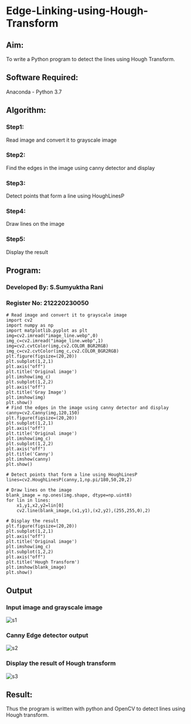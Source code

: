 # Edge-Linking-using-Hough-Transform

## Aim:
To write a Python program to detect the lines using Hough Transform.

## Software Required:
Anaconda - Python 3.7

## Algorithm:

### Step1:
Read image and convert it to grayscale image

### Step2:
Find the edges in the image using canny detector and display

### Step3:
Detect points that form a line using HoughLinesP

### Step4:
Draw lines on the image

### Step5:
Display the result

## Program:

### Developed By: S.Sumyuktha Rani
### Register No: 212220230050

```
# Read image and convert it to grayscale image
import cv2 
import numpy as np
import matplotlib.pyplot as plt
img=cv2.imread("image_line.webp",0)
img_c=cv2.imread("image_line.webp",1)
img=cv2.cvtColor(img,cv2.COLOR_BGR2RGB)
img_c=cv2.cvtColor(img_c,cv2.COLOR_BGR2RGB)
plt.figure(figsize=(20,20))
plt.subplot(1,2,1)
plt.axis("off")
plt.title('Original image')
plt.imshow(img_c)
plt.subplot(1,2,2)
plt.axis("off")
plt.title('Gray Image')
plt.imshow(img)
plt.show()
# Find the edges in the image using canny detector and display
canny=cv2.Canny(img,120,150)
plt.figure(figsize=(20,20))
plt.subplot(1,2,1)
plt.axis("off")
plt.title('Original image')
plt.imshow(img_c)
plt.subplot(1,2,2)
plt.axis("off")
plt.title('Canny')
plt.imshow(canny)
plt.show()

# Detect points that form a line using HoughLinesP
lines=cv2.HoughLinesP(canny,1,np.pi/180,50,20,2)

# Draw lines on the image
blank_image = np.ones(img.shape, dtype=np.uint8)
for lin in lines:
    x1,y1,x2,y2=lin[0]
    cv2.line(blank_image,(x1,y1),(x2,y2),(255,255,0),2)
    
# Display the result
plt.figure(figsize=(20,20))
plt.subplot(1,2,1)
plt.axis("off")
plt.title('Original image')
plt.imshow(img_c)
plt.subplot(1,2,2)
plt.axis("off")
plt.title('Hough Transform')
plt.imshow(blank_image)
plt.show()

```

## Output

### Input image and grayscale image

![s1](https://user-images.githubusercontent.com/75235818/169633279-587b8ba2-59d5-400e-82be-39191d7090b0.jpg)

### Canny Edge detector output

![s2](https://user-images.githubusercontent.com/75235818/169633371-adee6e71-af81-477e-8a4c-6a13425dd734.jpg)

### Display the result of Hough transform

![s3](https://user-images.githubusercontent.com/75235818/169633381-ee24c260-c1b1-4e98-b7d0-afedd9d9800d.jpg)

## Result:
Thus the program is written with python and OpenCV to detect lines using Hough transform. 
